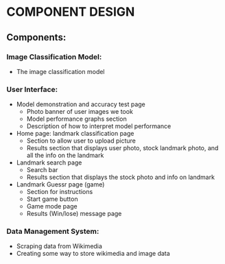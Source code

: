 # COMPONENT DESIGN

## Components: 

### Image Classification Model: 
* The image classification model

### User Interface:
* Model demonstration and accuracy test page
    * Photo banner of user images we took 
    * Model performance graphs section
    * Description of how to interpret model performance
* Home page: landmark classification page
    * Section to allow user to upload picture
    * Results section that displays user photo, stock landmark photo, and all the info on the landmark
* Landmark search page
    * Search bar
    * Results section that displays the stock photo and info on landmark
* Landmark Guessr page (game)
    * Section for instructions
    * Start game button
    * Game mode page
    * Results (Win/lose) message page

### Data Management System: 
* Scraping data from Wikimedia
* Creating some way to store wikimedia and image data